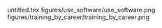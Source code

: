 untitled.tex
figures/use_software/use_software.png
figures/training_by_career/training_by_career.png